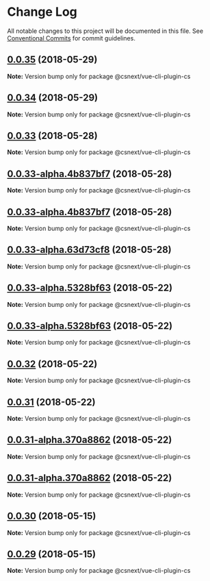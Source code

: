 # Change Log

All notable changes to this project will be documented in this file.
See [Conventional Commits](https://conventionalcommits.org) for commit guidelines.

<a name="0.0.35"></a>
## [0.0.35](https://github.com/TNOCS/csnext/compare/v0.0.34...v0.0.35) (2018-05-29)




**Note:** Version bump only for package @csnext/vue-cli-plugin-cs

<a name="0.0.34"></a>
## [0.0.34](https://github.com/TNOCS/csnext/compare/v0.0.33...v0.0.34) (2018-05-29)




**Note:** Version bump only for package @csnext/vue-cli-plugin-cs

<a name="0.0.33"></a>
## [0.0.33](https://github.com/TNOCS/csnext/compare/v0.0.32...v0.0.33) (2018-05-28)




**Note:** Version bump only for package @csnext/vue-cli-plugin-cs

<a name="0.0.33-alpha.4b837bf7"></a>
## [0.0.33-alpha.4b837bf7](https://github.com/TNOCS/csnext/compare/v0.0.32...v0.0.33-alpha.4b837bf7) (2018-05-28)




**Note:** Version bump only for package @csnext/vue-cli-plugin-cs

<a name="0.0.33-alpha.4b837bf7"></a>
## [0.0.33-alpha.4b837bf7](https://github.com/TNOCS/csnext/compare/v0.0.32...v0.0.33-alpha.4b837bf7) (2018-05-28)




**Note:** Version bump only for package @csnext/vue-cli-plugin-cs

<a name="0.0.33-alpha.63d73cf8"></a>
## [0.0.33-alpha.63d73cf8](https://github.com/TNOCS/csnext/compare/v0.0.32...v0.0.33-alpha.63d73cf8) (2018-05-28)




**Note:** Version bump only for package @csnext/vue-cli-plugin-cs

<a name="0.0.33-alpha.5328bf63"></a>
## [0.0.33-alpha.5328bf63](https://github.com/TNOCS/csnext/compare/v0.0.32...v0.0.33-alpha.5328bf63) (2018-05-22)




**Note:** Version bump only for package @csnext/vue-cli-plugin-cs

<a name="0.0.33-alpha.5328bf63"></a>
## [0.0.33-alpha.5328bf63](https://github.com/TNOCS/csnext/compare/v0.0.32...v0.0.33-alpha.5328bf63) (2018-05-22)




**Note:** Version bump only for package @csnext/vue-cli-plugin-cs

<a name="0.0.32"></a>
## [0.0.32](https://github.com/TNOCS/csnext/compare/v0.0.31...v0.0.32) (2018-05-22)




**Note:** Version bump only for package @csnext/vue-cli-plugin-cs

<a name="0.0.31"></a>
## [0.0.31](https://github.com/TNOCS/csnext/compare/v0.0.30...v0.0.31) (2018-05-22)




**Note:** Version bump only for package @csnext/vue-cli-plugin-cs

<a name="0.0.31-alpha.370a8862"></a>
## [0.0.31-alpha.370a8862](https://github.com/TNOCS/csnext/compare/v0.0.30...v0.0.31-alpha.370a8862) (2018-05-22)




**Note:** Version bump only for package @csnext/vue-cli-plugin-cs

<a name="0.0.31-alpha.370a8862"></a>
## [0.0.31-alpha.370a8862](https://github.com/TNOCS/csnext/compare/v0.0.30...v0.0.31-alpha.370a8862) (2018-05-22)




**Note:** Version bump only for package @csnext/vue-cli-plugin-cs

<a name="0.0.30"></a>
## [0.0.30](https://github.com/TNOCS/csnext/compare/v0.0.29...v0.0.30) (2018-05-15)




**Note:** Version bump only for package @csnext/vue-cli-plugin-cs

<a name="0.0.29"></a>
## [0.0.29](https://github.com/TNOCS/csnext/compare/v0.0.28...v0.0.29) (2018-05-15)




**Note:** Version bump only for package @csnext/vue-cli-plugin-cs
